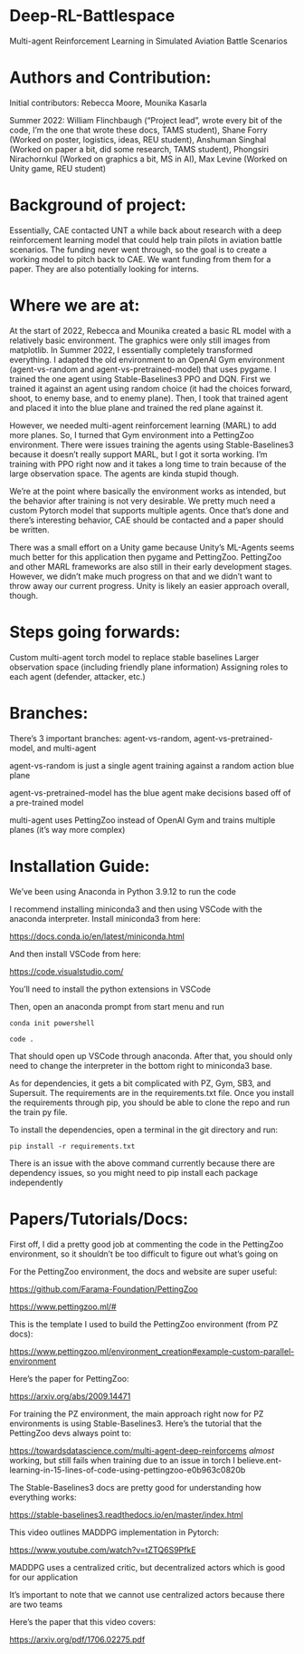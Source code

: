 # Deep-RL-Battlespace
Multi-agent Reinforcement Learning in Simulated Aviation Battle Scenarios

# Authors and Contribution:
Initial contributors:
Rebecca Moore,
Mounika Kasarla

Summer 2022:
William Flinchbaugh (“Project lead”, wrote every bit of the code, I’m the one that wrote these docs, TAMS student), 
Shane Forry (Worked on poster, logistics, ideas, REU student), 
Anshuman Singhal (Worked on paper a bit, did some research, TAMS student), 
Phongsiri Nirachornkul (Worked on graphics a bit, MS in AI), 
Max Levine (Worked on Unity game, REU student)
 
# Background of project:
Essentially, CAE contacted UNT a while back about research with a deep reinforcement learning model that could help train pilots in aviation battle scenarios. The funding never went through, so the goal is to create a working model to pitch back to CAE. We want funding from them for a paper. They are also potentially looking for interns.
 
# Where we are at:
At the start of 2022, Rebecca and Mounika created a basic RL model with a relatively basic environment. The graphics were only still images from matplotlib.
In Summer 2022, I essentially completely transformed everything. I adapted the old environment to an OpenAI Gym environment (agent-vs-random and agent-vs-pretrained-model) that uses pygame. I trained the one agent using Stable-Baselines3 PPO and DQN. First we trained it against an agent using random choice (it had the choices forward, shoot, to enemy base, and to enemy plane). Then, I took that trained agent and placed it into the blue plane and trained the red plane against it.

However, we needed multi-agent reinforcement learning (MARL) to add more planes. So, I turned that Gym environment into a PettingZoo environment. There were issues training the agents using Stable-Baselines3 because it doesn’t really support MARL, but I got it sorta working. I’m training with PPO right now and it takes a long time to train because of the large observation space. The agents are kinda stupid though.

We’re at the point where basically the environment works as intended, but the behavior after training is not very desirable. We pretty much need a custom Pytorch model that supports multiple agents. Once that’s done and there’s interesting behavior, CAE should be contacted and a paper should be written.

There was a small effort on a Unity game because Unity’s ML-Agents seems much better for this application then pygame and PettingZoo. PettingZoo and other MARL frameworks are also still in their early development stages. However, we didn’t make much progress on that and we didn’t want to throw away our current progress. Unity is likely an easier approach overall, though.

# Steps going forwards:
Custom multi-agent torch model to replace stable baselines
Larger observation space (including friendly plane information)
Assigning roles to each agent (defender, attacker, etc.)
 
# Branches:
There’s 3 important branches: agent-vs-random, agent-vs-pretrained-model, and multi-agent

agent-vs-random is just a single agent training against a random action blue plane

agent-vs-pretrained-model has the blue agent make decisions based off of a pre-trained model

multi-agent uses PettingZoo instead of OpenAI Gym and trains multiple planes (it’s way more complex)
 
# Installation Guide:
We’ve been using Anaconda in Python 3.9.12 to run the code

I recommend installing miniconda3 and then using VSCode with the anaconda interpreter. Install miniconda3 from here:

https://docs.conda.io/en/latest/miniconda.html

And then install VSCode from here:

https://code.visualstudio.com/

You’ll need to install the python extensions in VSCode

Then, open an anaconda prompt from start menu and run

`conda init powershell`

`code .`

That should open up VSCode through anaconda. After that, you should only need to change the interpreter in the bottom right to miniconda3 base.

As for dependencies, it gets a bit complicated with PZ, Gym, SB3, and Supersuit. The requirements are in the requirements.txt file. Once you install the requirements through pip, you should be able to clone the repo and run the train py file.

To install the dependencies, open a terminal in the git directory and run:

`pip install -r requirements.txt`

There is an issue with the above command currently because there are dependency issues, so you might need to pip install each package independently
 
# Papers/Tutorials/Docs:
First off, I did a pretty good job at commenting the code in the PettingZoo environment, so it shouldn’t be too difficult to figure out what’s going on

For the PettingZoo environment, the docs and website are super useful:

https://github.com/Farama-Foundation/PettingZoo

https://www.pettingzoo.ml/#
 
This is the template I used to build the PettingZoo environment (from PZ docs):

https://www.pettingzoo.ml/environment_creation#example-custom-parallel-environment
 
Here’s the paper for PettingZoo:

https://arxiv.org/abs/2009.14471
 
For training the PZ environment, the main approach right now for PZ environments is using Stable-Baselines3. Here’s the tutorial that the PettingZoo devs always point to:

https://towardsdatascience.com/multi-agent-deep-reinforcems *almost* working, but still fails when training due to an issue in torch I believe.ent-learning-in-15-lines-of-code-using-pettingzoo-e0b963c0820b
 
The Stable-Baselines3 docs are pretty good for understanding how everything works:

https://stable-baselines3.readthedocs.io/en/master/index.html

This video outlines MADDPG implementation in Pytorch:

https://www.youtube.com/watch?v=tZTQ6S9PfkE

MADDPG uses a centralized critic, but decentralized actors which is good for our application

It’s important to note that we cannot use centralized actors because there are two teams

Here’s the paper that this video covers:

https://arxiv.org/pdf/1706.02275.pdf

